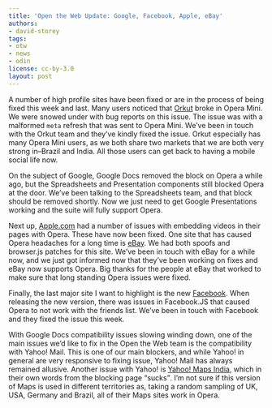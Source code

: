 ```yaml
---
title: 'Open the Web Update: Google, Facebook, Apple, eBay'
authors:
- david-storey
tags:
- otw
- news
- odin
license: cc-by-3.0
layout: post
---
```


<p>A number of high profile sites have been fixed or are in the process of being fixed this week and last.    Many users noticed that <a href="http://www.orkut.com/">Orkut</a> broke in Opera Mini.  We were snowed under with bug reports on this issue.  The issue was with a malformed <code>meta</code> refresh that was sent to Opera Mini.  We’ve been in touch with the Orkut team and they’ve kindly fixed the issue.  Orkut especially has many Opera Mini users, as we both share two markets that we are both very strong in–Brazil and India.  All those users can get back to having a mobile social life now.</p><p>On the subject of Google, Google Docs removed the block on Opera a while ago, but the Spreadsheets and Presentation components still blocked Opera at the door.  We’ve been talking to the Spreadsheets team, and that block should be removed shortly.  Now we just need to get Google Presentations working and the suite will fully support Opera.</p>

<p>Next up, <a href="http://www.apple.com/">Apple.com</a> had a number of issues with embedding videos in their pages with Opera.  These have now been fixed.  One site that has caused Opera headaches for a long time is <a href="http://www.ebay.com/">eBay</a>.  We had both spoofs and browser.js patches for this site.  We’ve been in touch with eBay for a while now, and we just got informed now that they’ve been working on fixes and eBay now supports Opera.  Big thanks for the people at eBay that worked to make sure that long standing Opera issues were fixed.</p><p>  Finally, the last major site I want to highlight is the new <a href="http://www.facebook.com/">Facebook</a>.  When releasing the new version, there was issues in Facebook.JS that caused Opera to not work with the friends list.  We’ve been in touch with Facebook and they fixed the issue this week.</p>

<p>With Google Docs compatibility issues slowing winding down, one of the main issues we’d like to fix in the Open the Web team is the compatibility with Yahoo! Mail.  This is one of our main blockers, and while Yahoo! in general are very responsive to fixing issue, Yahoo! Mail has always remained allusive. Another issue with Yahoo! is <a href="http://in.maps.yahoo.com/system_requirements">Yahoo! Maps India</a>, which in their own words from the blocking page <q>sucks</q>.  I’m not sure if this version of Maps is used in different territories as, taking a random sampling of UK, USA, Germany and Brazil, all of their Maps sites work in Opera.</p>
